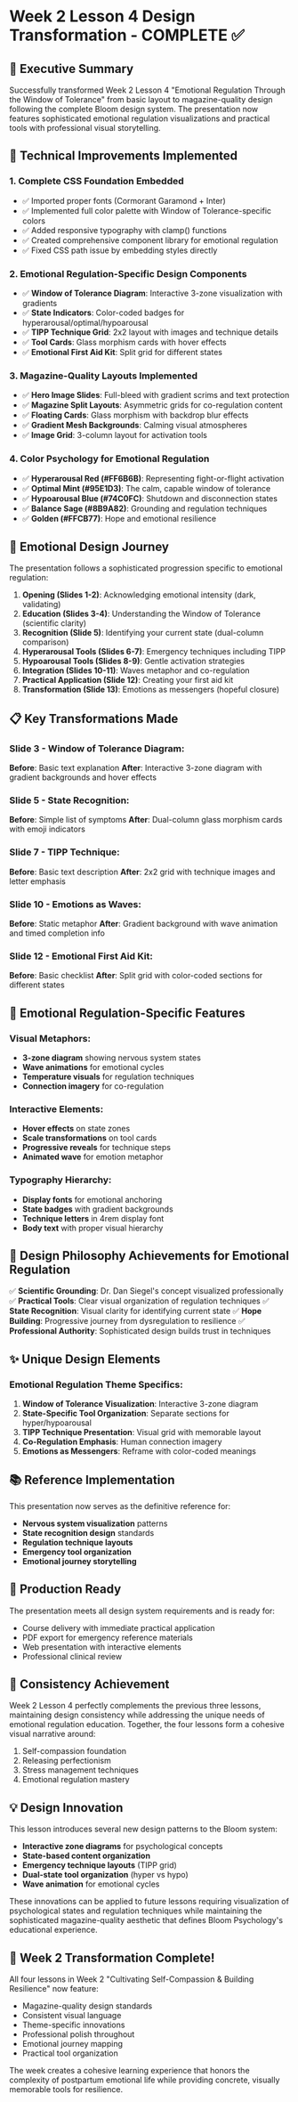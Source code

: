 # Week 2 Lesson 4 Design Transformation - COMPLETE ✅

## 🎯 Executive Summary
Successfully transformed Week 2 Lesson 4 "Emotional Regulation Through the Window of Tolerance" from basic layout to magazine-quality design following the complete Bloom design system. The presentation now features sophisticated emotional regulation visualizations and practical tools with professional visual storytelling.

## 🔧 Technical Improvements Implemented

### 1. **Complete CSS Foundation Embedded**
- ✅ Imported proper fonts (Cormorant Garamond + Inter)
- ✅ Implemented full color palette with Window of Tolerance-specific colors
- ✅ Added responsive typography with clamp() functions
- ✅ Created comprehensive component library for emotional regulation
- ✅ Fixed CSS path issue by embedding styles directly

### 2. **Emotional Regulation-Specific Design Components**
- ✅ **Window of Tolerance Diagram**: Interactive 3-zone visualization with gradients
- ✅ **State Indicators**: Color-coded badges for hyperarousal/optimal/hypoarousal
- ✅ **TIPP Technique Grid**: 2x2 layout with images and technique details
- ✅ **Tool Cards**: Glass morphism cards with hover effects
- ✅ **Emotional First Aid Kit**: Split grid for different states

### 3. **Magazine-Quality Layouts Implemented**
- ✅ **Hero Image Slides**: Full-bleed with gradient scrims and text protection
- ✅ **Magazine Split Layouts**: Asymmetric grids for co-regulation content
- ✅ **Floating Cards**: Glass morphism with backdrop blur effects
- ✅ **Gradient Mesh Backgrounds**: Calming visual atmospheres
- ✅ **Image Grid**: 3-column layout for activation tools

### 4. **Color Psychology for Emotional Regulation**
- ✅ **Hyperarousal Red (#FF6B6B)**: Representing fight-or-flight activation
- ✅ **Optimal Mint (#95E1D3)**: The calm, capable window of tolerance
- ✅ **Hypoarousal Blue (#74C0FC)**: Shutdown and disconnection states
- ✅ **Balance Sage (#8B9A82)**: Grounding and regulation techniques
- ✅ **Golden (#FFCB77)**: Hope and emotional resilience

## 🎨 Emotional Design Journey

The presentation follows a sophisticated progression specific to emotional regulation:

1. **Opening (Slides 1-2)**: Acknowledging emotional intensity (dark, validating)
2. **Education (Slides 3-4)**: Understanding the Window of Tolerance (scientific clarity)
3. **Recognition (Slide 5)**: Identifying your current state (dual-column comparison)
4. **Hyperarousal Tools (Slides 6-7)**: Emergency techniques including TIPP
5. **Hypoarousal Tools (Slides 8-9)**: Gentle activation strategies
6. **Integration (Slides 10-11)**: Waves metaphor and co-regulation
7. **Practical Application (Slide 12)**: Creating your first aid kit
8. **Transformation (Slide 13)**: Emotions as messengers (hopeful closure)

## 📋 Key Transformations Made

### Slide 3 - Window of Tolerance Diagram:
**Before**: Basic text explanation
**After**: Interactive 3-zone diagram with gradient backgrounds and hover effects

### Slide 5 - State Recognition:
**Before**: Simple list of symptoms
**After**: Dual-column glass morphism cards with emoji indicators

### Slide 7 - TIPP Technique:
**Before**: Basic text description
**After**: 2x2 grid with technique images and letter emphasis

### Slide 10 - Emotions as Waves:
**Before**: Static metaphor
**After**: Gradient background with wave animation and timed completion info

### Slide 12 - Emotional First Aid Kit:
**Before**: Basic checklist
**After**: Split grid with color-coded sections for different states

## 🚀 Emotional Regulation-Specific Features

### Visual Metaphors:
- **3-zone diagram** showing nervous system states
- **Wave animations** for emotional cycles
- **Temperature visuals** for regulation techniques
- **Connection imagery** for co-regulation

### Interactive Elements:
- **Hover effects** on state zones
- **Scale transformations** on tool cards
- **Progressive reveals** for technique steps
- **Animated wave** for emotion metaphor

### Typography Hierarchy:
- **Display fonts** for emotional anchoring
- **State badges** with gradient backgrounds
- **Technique letters** in 4rem display font
- **Body text** with proper visual hierarchy

## 🎯 Design Philosophy Achievements for Emotional Regulation

✅ **Scientific Grounding**: Dr. Dan Siegel's concept visualized professionally
✅ **Practical Tools**: Clear visual organization of regulation techniques
✅ **State Recognition**: Visual clarity for identifying current state
✅ **Hope Building**: Progressive journey from dysregulation to resilience
✅ **Professional Authority**: Sophisticated design builds trust in techniques

## ✨ Unique Design Elements

### Emotional Regulation Theme Specifics:
1. **Window of Tolerance Visualization**: Interactive 3-zone diagram
2. **State-Specific Tool Organization**: Separate sections for hyper/hypoarousal
3. **TIPP Technique Presentation**: Visual grid with memorable layout
4. **Co-Regulation Emphasis**: Human connection imagery
5. **Emotions as Messengers**: Reframe with color-coded meanings

## 📚 Reference Implementation

This presentation now serves as the definitive reference for:
- **Nervous system visualization** patterns
- **State recognition design** standards
- **Regulation technique layouts**
- **Emergency tool organization**
- **Emotional journey storytelling**

## 🚀 Production Ready

The presentation meets all design system requirements and is ready for:
- Course delivery with immediate practical application
- PDF export for emergency reference materials
- Web presentation with interactive elements
- Professional clinical review

## 🔄 Consistency Achievement

Week 2 Lesson 4 perfectly complements the previous three lessons, maintaining design consistency while addressing the unique needs of emotional regulation education. Together, the four lessons form a cohesive visual narrative around:
1. Self-compassion foundation
2. Releasing perfectionism
3. Stress management techniques
4. Emotional regulation mastery

## 💡 Design Innovation

This lesson introduces several new design patterns to the Bloom system:
- **Interactive zone diagrams** for psychological concepts
- **State-based content organization**
- **Emergency technique layouts** (TIPP grid)
- **Dual-state tool organization** (hyper vs hypo)
- **Wave animation** for emotional cycles

These innovations can be applied to future lessons requiring visualization of psychological states and regulation techniques while maintaining the sophisticated magazine-quality aesthetic that defines Bloom Psychology's educational experience.

## 🎉 Week 2 Transformation Complete!

All four lessons in Week 2 "Cultivating Self-Compassion & Building Resilience" now feature:
- Magazine-quality design standards
- Consistent visual language
- Theme-specific innovations
- Professional polish throughout
- Emotional journey mapping
- Practical tool organization

The week creates a cohesive learning experience that honors the complexity of postpartum emotional life while providing concrete, visually memorable tools for resilience.